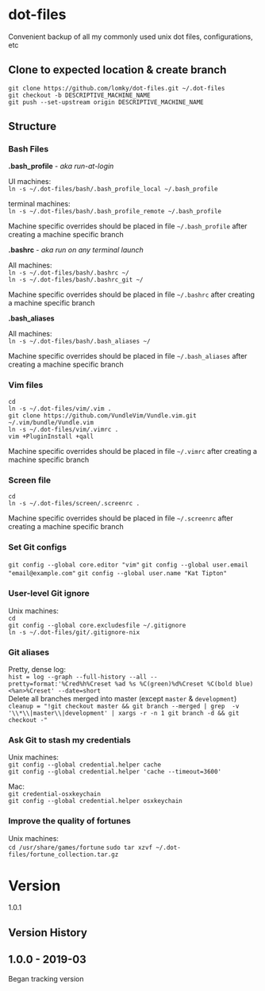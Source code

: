 # dot-files
Convenient backup of all my commonly used unix dot files, configurations, etc  

## Clone to expected location & create branch

`git clone https://github.com/lomky/dot-files.git ~/.dot-files`  
`git checkout -b DESCRIPTIVE_MACHINE_NAME`  
`git push --set-upstream origin DESCRIPTIVE_MACHINE_NAME`  


## Structure

### Bash Files

**.bash_profile** - _aka run-at-login_  

UI machines:  
`ln -s ~/.dot-files/bash/.bash_profile_local ~/.bash_profile`  

terminal machines:  
`ln -s ~/.dot-files/bash/.bash_profile_remote ~/.bash_profile`  

Machine specific overrides should be placed in file `~/.bash_profile` after
creating a machine specific branch

**.bashrc** - _aka run on any terminal launch_  

All machines:  
`ln -s ~/.dot-files/bash/.bashrc ~/`  
`ln -s ~/.dot-files/bash/.bashrc_git ~/`  

Machine specific overrides should be placed in file `~/.bashrc` after
creating a machine specific branch


**.bash_aliases**  

All machines:  
`ln -s ~/.dot-files/bash/.bash_aliases ~/`  

Machine specific overrides should be placed in file `~/.bash_aliases` after
creating a machine specific branch

### Vim files

`cd`  
`ln -s ~/.dot-files/vim/.vim .`  
`git clone https://github.com/VundleVim/Vundle.vim.git ~/.vim/bundle/Vundle.vim`  
`ln -s ~/.dot-files/vim/.vimrc .`  
`vim +PluginInstall +qall`  

Machine specific overrides should be placed in file `~/.vimrc` after
creating a machine specific branch

### Screen file

`cd`  
`ln -s ~/.dot-files/screen/.screenrc .`  

Machine specific overrides should be placed in file `~/.screenrc` after
creating a machine specific branch

### Set Git configs

`git config --global core.editor "vim"`
`git config --global user.email "email@example.com"`
`git config --global user.name "Kat Tipton"`

### User-level Git ignore

Unix machines:  
`cd`  
`git config --global core.excludesfile ~/.gitignore`  
`ln -s ~/.dot-files/git/.gitignore-nix`

### Git aliases

Pretty, dense log:  
`hist = log --graph --full-history --all --pretty=format:'%Cred%h%Creset %ad %s %C(green)%d%Creset %C(bold blue)<%an>%Creset' --date=short`  
Delete all branches merged into master (except `master` & `development`)  
`cleanup = "!git checkout master && git branch --merged | grep  -v '\\*\\|master\\|development' | xargs -r -n 1 git branch -d && git checkout -"`  

### Ask Git to stash my credentials

Unix machines:  
`git config --global credential.helper cache`  
`git config --global credential.helper 'cache --timeout=3600'`  

Mac:  
`git credential-osxkeychain`  
`git config --global credential.helper osxkeychain`  

### Improve the quality of fortunes

Unix machines:  
`cd /usr/share/games/fortune`
`sudo tar xzvf ~/.dot-files/fortune_collection.tar.gz`  

# Version

1.0.1  

## Version History

## 1.0.0 - 2019-03
Began tracking version
